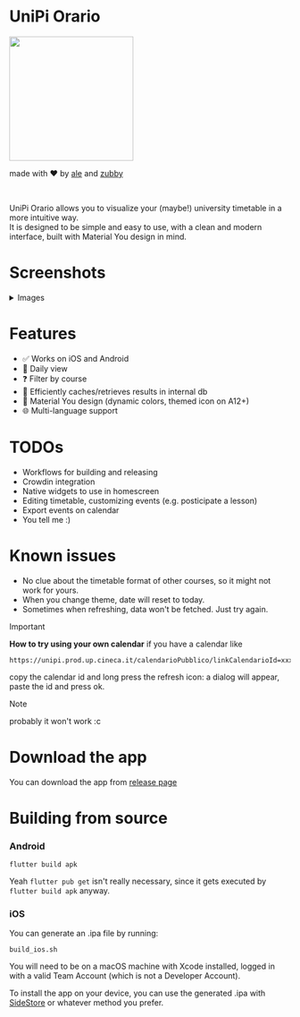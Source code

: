 # UniPi Orario


<img width=222 src="assets/readme_stuff/icon.png" />

made with ❤️ by [ale](https://github.com/aleeeee1) and [zubby](https://github.com/zubbyy)

<br />

UniPi Orario allows you to visualize your (maybe!) university timetable in a more intuitive way. \
It is designed to be simple and easy to use, with a clean and modern interface, built with Material You design in mind.

# Screenshots

<details>
    <summary>Images</summary>
    <img width=200 src="assets/readme_stuff/screenshots/1.png" />
    <img width=200 src="assets/readme_stuff/screenshots/2.png" />
    <img width=200 src="assets/readme_stuff/screenshots/3.png" />
    <img width=200 src="assets/readme_stuff/screenshots/4.png" />
    <img width=200 src="assets/readme_stuff/screenshots/5.png" />
    <img width=200 src="assets/readme_stuff/screenshots/6.png" />

</details>

# Features
- ✅ Works on iOS and Android
- 📅 Daily view
- ❓ Filter by course
- 🧠 Efficiently caches/retrieves results in internal db                   
- 🎨 Material You design (dynamic colors, themed icon on A12+)
- 🌐 Multi-language support

# TODOs
- Workflows for building and releasing
- Crowdin integration
- Native widgets to use in homescreen
- Editing timetable, customizing events (e.g. posticipate a lesson)
- Export events on calendar
- You tell me :\)

# Known issues
- No clue about the timetable format of other courses, so it might not work for yours.
- When you change theme, date will reset to today.
- Sometimes when refreshing, data won't be fetched. Just try again.

> [!IMPORTANT]
> **How to try using your own calendar**
> if you have a calendar like
> ```
> https://unipi.prod.up.cineca.it/calendarioPubblico/linkCalendarioId=xxxxxxxxxxxxxxxxxxxxxxxx
> ```
> 
> copy the calendar id and long press the refresh icon: a dialog will appear, paste the id and press ok.


> [!NOTE]
> probably it won't work :c

# Download the app
You can download the app from [release page](https://github.com/UniPi-Orari/app/releases/latest)

# Building from source

### Android

```
flutter build apk
```

Yeah `flutter pub get` isn't really necessary, since it gets executed by `flutter build apk` anyway.

### iOS

You can generate an .ipa file by running:

```
build_ios.sh
```

You will need to be on a macOS machine with Xcode installed, logged in with a valid Team Account (which is not a Developer Account).

To install the app on your device, you can use the generated .ipa with [SideStore](https://github.com/SideStore) or whatever method you prefer.

